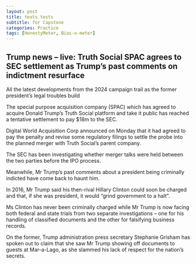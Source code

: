 ```yaml
---
layout: post
title: texts tests
subtitle: for Capstone
categories: Practice
tags: [HonestyMeter, Bias-o-meter]
---
```


## Trump news – live: Truth Social SPAC agrees to SEC settlement as Trump’s past comments on indictment resurface

All the latest developments from the 2024 campaign trail as the former president’s legal troubles build

The special purpose acquisition company (SPAC) which has agreed to acquire Donald Trump’s Truth Social platform and take it public has reached a tentative settlement to pay $18m to the SEC.

Digital World Acquisition Corp announced on Monday that it had agreed to pay the penalty and revise some regulatory filings to settle the probe into the planned merger with Truth Social’s parent company.


The SEC has been investigating whether merger talks were held between the two parties before the IPO process.

Meanwhile, Mr Trump’s past comments about a president being criminally indicted have come back to haunt him.

In 2016, Mr Trump said his then-rival Hillary Clinton could soon be charged and that, if she was president, it would “grind government to a halt”.

Ms Clinton has never been criminally charged while Mr Trump is now facing both federal and state trials from two separate investigations – one for his handling of classified documents and the other for falsifying business records.

On the former, Trump administration press secretary Stephanie Grisham has spoken out to claim that she saw Mr Trump showing off documents to guests at Mar-a-Lago, as she slammed his lack of respect for the nation’s secrets.
